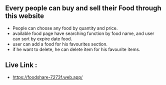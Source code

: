 ## Every people can buy and sell their Food through this website
- People can choose any food by quantity and price.
- available food page have searching function by food name, and user can sort by expire date food.
- user can add a food for his favourites section.
- if he want to delete, he can delete item for his favourite items.

## Live Link :
- https://foodshare-7273f.web.app/
